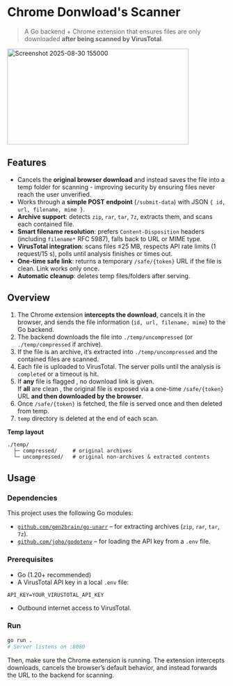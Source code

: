 # Chrome Donwload's Scanner 

>A Go backend + Chrome extension that ensures files are only downloaded **after being scanned by VirusTotal**.

<img width="417" height="220" alt="Screenshot 2025-08-30 155000" src="https://github.com/user-attachments/assets/d3cc6611-461d-401a-b8e9-73c82f3c0136" />

## Features
- Cancels the **original browser download** and instead saves the file into a temp folder for scanning - improving security by ensuring files never reach the user unverified.  
- Works through a **simple POST endpoint** (`/submit-data`) with JSON `{ id, url, filename, mime }`.  
- **Archive support**: detects `zip`, `rar`, `tar`, `7z`, extracts them, and scans each contained file.  
- **Smart filename resolution**: prefers `Content-Disposition` headers (including `filename*` RFC 5987), falls back to URL or MIME type.  
- **VirusTotal integration**: scans files ≤25 MB, respects API rate limits (1 request/15 s), polls until analysis finishes or times out.  
- **One-time safe link**: returns a temporary `/safe/{token}` URL if the file is clean. Link works only once.  
- **Automatic cleanup**: deletes temp files/folders after serving.  

## Overview

1. The Chrome extension **intercepts the download**, cancels it in the browser, and sends the file information (`id, url, filename, mime`) to the Go backend.  
2. The backend downloads the file into `./temp/uncompressed` (or `./temp/compressed` if archive).  
3. If the file is an archive, it’s extracted into `./temp/uncompressed` and the contained files are scanned.  
4. Each file is uploaded to VirusTotal. The server polls until the analysis is `completed` or a timeout is hit. 
5. If **any** file is flagged , no download link is given.  
   If **all** are clean , the original file is exposed via a one-time `/safe/{token}` URL **and then downloaded by the browser**.  
6. Once `/safe/{token}` is fetched, the file is served once and then deleted from temp.  
7. `temp` directory is deleted at the end of each scan.

**Temp layout**
```
./temp/
  ├─ compressed/     # original archives
  └─ uncompressed/   # original non-archives & extracted contents
```

## Usage
### Dependencies
This project uses the following Go modules:  

- [`github.com/gen2brain/go-unarr`](https://github.com/gen2brain/go-unarr) – for extracting archives (`zip`, `rar`, `tar`, `7z`).  
- [`github.com/joho/godotenv`](https://github.com/joho/godotenv) – for loading the API key from a `.env` file.  

### Prerequisites
- Go (1.20+ recommended)
- A VirusTotal API key in a local `.env` file:
```
API_KEY=YOUR_VIRUSTOTAL_API_KEY
```
- Outbound internet access to VirusTotal.

### Run
```bash
go run .
# Server listens on :8080
```

Then, make sure the Chrome extension is running. The extension intercepts downloads, cancels the browser’s default behavior, and instead forwards the URL to the backend for scanning.  




